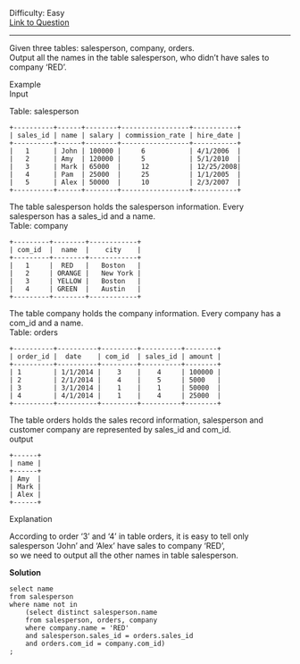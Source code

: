 Difficulty: Easy  
[Link to Question](https://leetcode.com/problems/sales-person)

---------------------------------

Given three tables: salesperson, company, orders.  
Output all the names in the table salesperson, who didn’t have sales to company ‘RED’.

Example  
Input

Table: salesperson
```
+----------+------+--------+-----------------+-----------+
| sales_id | name | salary | commission_rate | hire_date |
+----------+------+--------+-----------------+-----------+
|   1      | John | 100000 |     6           | 4/1/2006  |
|   2      | Amy  | 120000 |     5           | 5/1/2010  |
|   3      | Mark | 65000  |     12          | 12/25/2008|
|   4      | Pam  | 25000  |     25          | 1/1/2005  |
|   5      | Alex | 50000  |     10          | 2/3/2007  |
+----------+------+--------+-----------------+-----------+
```
The table salesperson holds the salesperson information. Every salesperson has a sales_id and a name.    
Table: company
```
+---------+--------+------------+
| com_id  |  name  |    city    |
+---------+--------+------------+
|   1     |  RED   |   Boston   |
|   2     | ORANGE |   New York |
|   3     | YELLOW |   Boston   |
|   4     | GREEN  |   Austin   |
+---------+--------+------------+
```
The table company holds the company information. Every company has a com_id and a name.  
Table: orders
```
+----------+----------+---------+----------+--------+
| order_id |  date    | com_id  | sales_id | amount |
+----------+----------+---------+----------+--------+
| 1        | 1/1/2014 |    3    |    4     | 100000 |
| 2        | 2/1/2014 |    4    |    5     | 5000   |
| 3        | 3/1/2014 |    1    |    1     | 50000  |
| 4        | 4/1/2014 |    1    |    4     | 25000  |
+----------+----------+---------+----------+--------+
```
The table orders holds the sales record information, salesperson and customer company are represented by sales_id and com_id.  
output
```
+------+
| name | 
+------+
| Amy  | 
| Mark | 
| Alex |
+------+
```
Explanation

According to order ‘3’ and ‘4’ in table orders, it is easy to tell only salesperson ‘John’ and ‘Alex’ have sales to company ‘RED’,  
so we need to output all the other names in table salesperson.

**Solution**
```
select name
from salesperson
where name not in
    (select distinct salesperson.name
    from salesperson, orders, company
    where company.name = 'RED'
    and salesperson.sales_id = orders.sales_id
    and orders.com_id = company.com_id)
;
```    
